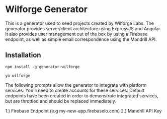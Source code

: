 # Wilforge Generator

This is a generator used to seed projects created by Wilforge Labs.  The generator provides server/client architecture using ExpressJS and Angular.  It also provides user management out of the box by using a Firebase endpoint, as well as simple email correspondence using the Mandrill API.

## Installation

`npm install -g generator-wilforge`

`yo wilforge`

The following prompts allow the generator to integrate with platform services.  You'll need to create accounts for these services.  Default endpoints have been created in order to demonstrate integrated services, but are throttled and should be replaced immediately.

1.) Firebase Endpoint (e.g my-new-app.firebaseio.com)
2.) Mandrill API Key


